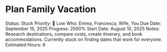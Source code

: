 # Plan Family Vacation

Status: Stuck
Priority: 📝 Low
Who: Emma, Francesca, Wife, You
Due Date: September 15, 2025
Progress: 2500%
Start Date: August 10, 2025
Notes: Research destinations, compare costs, create itinerary, and book accommodations. Currently stuck on finding dates that work for everyone.
Estimated Hours: 6